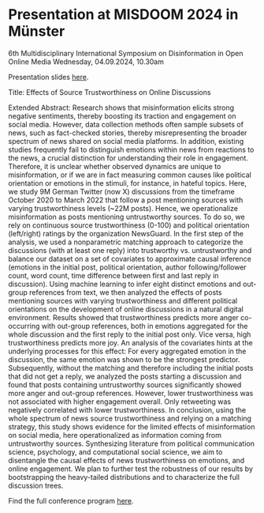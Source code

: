 # Presentation at MISDOOM 2024 in Münster
6th Multidisciplinary International Symposium on Disinformation in Open Online Media
Wednesday, 04.09.2024, 10.30am

Presentation slides [here]().

Title: Effects of Source Trustworthiness on Online Discussions

Extended Abstract: Research shows that misinformation elicits strong negative sentiments, thereby boosting its traction and engagement on social media. However, data collection methods often sample subsets of news, such as fact-checked stories, thereby misrepresenting the broader spectrum of news shared on social media platforms. In addition, existing studies frequently fail to distinguish emotions within news from reactions to the news, a crucial distinction for understanding their role in engagement. Therefore, it is unclear whether observed dynamics are unique to misinformation, or if we are in fact measuring common causes like political orientation or emotions in the stimuli, for instance, in hateful topics. Here, we study 9M German Twitter (now X) discussions from the timeframe October 2020 to March 2022 that follow a post mentioning sources with varying trustworthiness levels (~22M posts). Hence, we operationalize misinformation as posts mentioning untrustworthy sources. To do so, we rely on continuous source trustworthiness (0-100) and political orientation (left/right) ratings by the organization NewsGuard. In the first step of the analysis, we used a nonparametric matching approach to categorize the discussions (with at least one reply) into trustworthy vs. untrustworthy and balance our dataset on a set of covariates to approximate causal inference (emotions in the initial post, political orientation, author following/follower count, word count, time difference between first and last reply in discussion). Using machine learning to infer eight distinct emotions and out-group references from text, we then analyzed the effects of posts mentioning sources with varying trustworthiness and different political orientations on the development of online discussions in a natural digital environment. Results showed that trustworthiness predicts more anger co-occurring with out-group references, both in emotions aggregated for the whole discussion and the first reply to the initial post only. Vice versa, high trustworthiness predicts more joy. An analysis of the covariates hints at the underlying processes for this effect: For every aggregated emotion in the discussion, the same emotion was shown to be the strongest predictor. Subsequently, without the matching and therefore including the initial posts that did not get a reply, we analyzed the posts starting a discussion and found that posts containing untrustworthy sources significantly showed more anger and out-group references. However, lower trustworthiness was not associated with higher engagement overall. Only retweeting was negatively correlated with lower trustworthiness. In conclusion, using the whole spectrum of news source trustworthiness and relying on a matching strategy, this study shows evidence for the limited effects of misinformation on social media, here operationalized as information coming from untrustworthy sources. Synthesizing literature from political communication science, psychology, and computational social science, we aim to disentangle the causal effects of news trustworthiness on emotions, and online engagement. We plan to further test the robustness of our results by bootstrapping the heavy-tailed distributions and to characterize the full discussion trees.

Find the full conference program [here](https://www.misdoom2024.uni-muenster.de/). 
